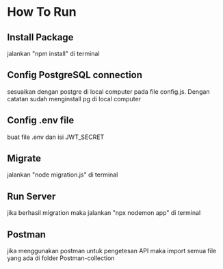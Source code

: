 # How To Run

## Install Package

jalankan "npm install" di terminal
&nbsp;

## Config PostgreSQL connection

sesuaikan dengan postgre di local computer pada file config.js. Dengan catatan sudah menginstall pg di local computer
&nbsp;

## Config .env file

buat file .env dan isi JWT_SECRET
&nbsp;

## Migrate

jalankan "node migration.js" di terminal
&nbsp;

## Run Server

jika berhasil migration maka jalankan "npx nodemon app" di terminal
&nbsp;

## Postman

jika menggunakan postman untuk pengetesan API maka import semua file yang ada di folder Postman-collection
